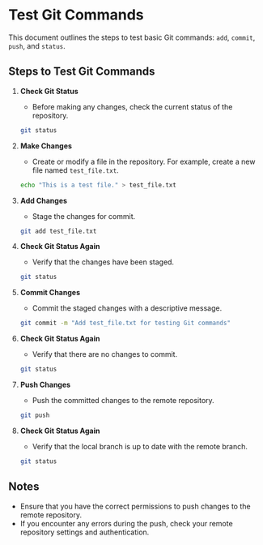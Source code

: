 # Test Git Commands

This document outlines the steps to test basic Git commands: `add`, `commit`, `push`, and `status`.

## Steps to Test Git Commands

1. **Check Git Status**
   - Before making any changes, check the current status of the repository.
   ```bash
   git status
   ```

2. **Make Changes**
   - Create or modify a file in the repository. For example, create a new file named `test_file.txt`.
   ```bash
   echo "This is a test file." > test_file.txt
   ```

3. **Add Changes**
   - Stage the changes for commit.
   ```bash
   git add test_file.txt
   ```

4. **Check Git Status Again**
   - Verify that the changes have been staged.
   ```bash
   git status
   ```

5. **Commit Changes**
   - Commit the staged changes with a descriptive message.
   ```bash
   git commit -m "Add test_file.txt for testing Git commands"
   ```

6. **Check Git Status Again**
   - Verify that there are no changes to commit.
   ```bash
   git status
   ```

7. **Push Changes**
   - Push the committed changes to the remote repository.
   ```bash
   git push
   ```

8. **Check Git Status Again**
   - Verify that the local branch is up to date with the remote branch.
   ```bash
   git status
   ```

## Notes
- Ensure that you have the correct permissions to push changes to the remote repository.
- If you encounter any errors during the push, check your remote repository settings and authentication.
